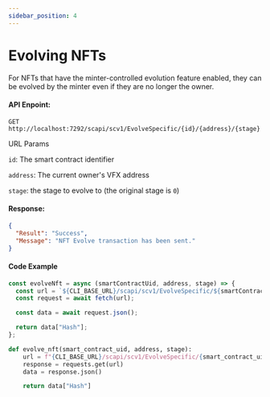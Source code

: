 ```yaml
---
sidebar_position: 4
---
```


# Evolving NFTs

For NFTs that have the minter-controlled evolution feature enabled, they can be evolved by the minter even if they are no longer the owner.

#### API Enpoint:

```
GET http://localhost:7292/scapi/scv1/EvolveSpecific/{id}/{address}/{stage}
```

URL Params

`id`: The smart contract identifier

`address`: The current owner's VFX address

`stage`: the stage to evolve to (the original stage is `0`)

#### Response:

```json
{
  "Result": "Success",
  "Message": "NFT Evolve transaction has been sent."
}
```

#### Code Example

<Tabs>
<TabItem value="js" label="NodeJS">

```js
const evolveNft = async (smartContractUid, address, stage) => {
  const url = `${CLI_BASE_URL}/scapi/scv1/EvolveSpecific/${smartContractUid}/${address}/${stage}`;
  const request = await fetch(url);

  const data = await request.json();

  return data["Hash"];
};
```

</TabItem>

<TabItem value="py" label="Python">

```python
def evolve_nft(smart_contract_uid, address, stage):
    url = f"{CLI_BASE_URL}/scapi/scv1/EvolveSpecific/{smart_contract_uid}/{address}/{stage}"
    response = requests.get(url)
    data = response.json()

    return data["Hash"]

```

</TabItem>
</Tabs>
